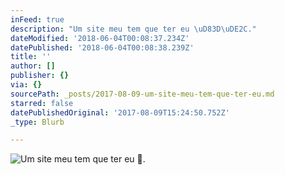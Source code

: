 ```yaml
---
inFeed: true
description: "Um site meu tem que ter eu \uD83D\uDE2C."
dateModified: '2018-06-04T00:08:37.234Z'
datePublished: '2018-06-04T00:08:38.239Z'
title: ''
author: []
publisher: {}
via: {}
sourcePath: _posts/2017-08-09-um-site-meu-tem-que-ter-eu.md
starred: false
datePublishedOriginal: '2017-08-09T15:24:50.752Z'
_type: Blurb

---
```

![Um site meu tem que ter eu .](https://the-grid-user-content.s3-us-west-2.amazonaws.com/7a1a0d81-7854-48be-ba6d-1b4540347194.jpg)